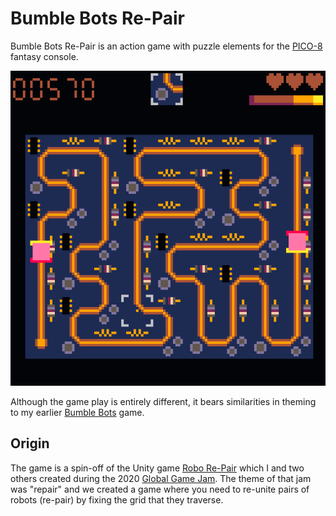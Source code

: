 Bumble Bots Re-Pair
===================

Bumble Bots Re-Pair is an action game with puzzle elements for the [PICO-8][] fantasy console.

![Screenshot of level "No Choice"](Screenshot.png)

Although the game play is entirely different, it bears similarities in theming to my earlier [Bumble Bots] game.

Origin
------
The game is a spin-off of the Unity game [Robo Re-Pair][] which I and two others created during the 2020 [Global Game Jam][].
The theme of that jam was "repair" and we created a game where you need to re-unite pairs of
robots (re-pair) by fixing the grid that they traverse.

[PICO-8]: https://www.lexaloffle.com/pico-8.php
[Bumble Bots]: https://bonsma.home.xs4all.nl/Games/BumbleBots/index.html
[Robo Re-Pair]: https://globalgamejam.org/2020/games/robot-re-pair-3
[Global Game Jam]: https://globalgamejam.org
